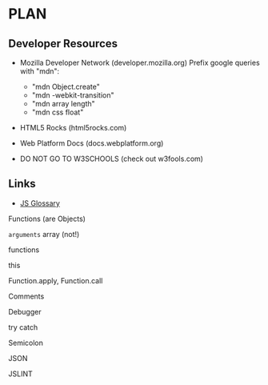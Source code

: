 PLAN
====

Developer Resources
-------------------
* Mozilla Developer Network (developer.mozilla.org)
    Prefix google queries with "mdn":
    - "mdn Object.create"
    - "mdn -webkit-transition"
    - "mdn array length"
    - "mdn css float"
* HTML5 Rocks (html5rocks.com)
* Web Platform Docs (docs.webplatform.org)

* DO NOT GO TO W3SCHOOLS (check out w3fools.com)

Links
-----
* [JS Glossary](https://developer.mozilla.org/en-US/docs/JavaScript/Glossary)


Functions (are Objects)

`arguments` array (not!)

functions

this

Function.apply, Function.call

Comments

Debugger

try catch

Semicolon

JSON

JSLINT










